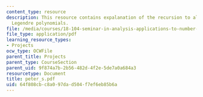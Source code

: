 ```yaml
---
content_type: resource
description: This resource contains expalanation of the recursion to algebra, and
  Legendre polynomials.
file: /media/courses/18-104-seminar-in-analysis-applications-to-number-theory-fall-2006/64f808cbc8a097dad504f7ef6eb85b6a_peter_s.pdf
file_type: application/pdf
learning_resource_types:
- Projects
ocw_type: OCWFile
parent_title: Projects
parent_type: CourseSection
parent_uid: 9f874a7b-2b56-482d-4f2e-5de7a0a684a3
resourcetype: Document
title: peter_s.pdf
uid: 64f808cb-c8a0-97da-d504-f7ef6eb85b6a
---
```


